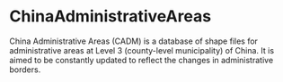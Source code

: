 # ChinaAdministrativeAreas
China Administrative Areas (CADM) is a database of shape files for administrative areas at Level 3 (county-level municipality) of China. It is aimed to be constantly updated to reflect the changes in administrative borders.
